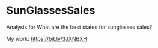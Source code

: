 # SunGlassesSales
Analysis for What are the best states for sunglasses sales?

My work: https://bit.ly/3JXNBXH
